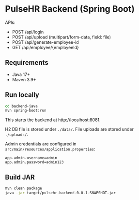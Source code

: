 # PulseHR Backend (Spring Boot)

APIs:
- POST /api/login
- POST /api/upload (multipart/form-data, field: file)
- POST /api/generate-employee-id
- GET /api/employee/{employeeId}

## Requirements
- Java 17+
- Maven 3.9+

## Run locally
```bash
cd backend-java
mvn spring-boot:run
```
This starts the backend at http://localhost:8081.

H2 DB file is stored under `./data/`. File uploads are stored under `./uploads/`.

Admin credentials are configured in `src/main/resources/application.properties`:
```
app.admin.username=admin
app.admin.password=admin123
```

## Build JAR
```bash
mvn clean package
java -jar target/pulsehr-backend-0.0.1-SNAPSHOT.jar
```
